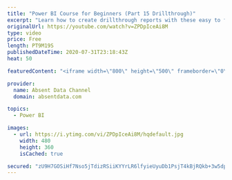 ```yaml
---
title: "Power BI Course for Beginners (Part 15 Drillthrough)"
excerpt: "Learn how to create drillthrough reports with these easy to follow steps."
originalUrl: https://youtube.com/watch?v=ZPDpIceAi8M
type: video
price: Free
length: PT9M19S
publishedDateTime: 2020-07-31T23:18:43Z
heat: 50

featuredContent: "<iframe width=\"800\" height=\"500\" frameborder=\"0\" src=\"https://www.youtube.com/embed/ZPDpIceAi8M\" allow=\"accelerometer; autoplay; encrypted-media; gyroscope; picture-in-picture\" allowfullscreen></iframe>"

provider:
  name: Absent Data Channel
  domain: absentdata.com

topics:
  - Power BI

images:
  - url: https://i.ytimg.com/vi/ZPDpIceAi8M/hqdefault.jpg
    width: 480
    height: 360
    isCached: true

secured: "zU9H7GOSiHf7Nso5jTdizRSiiKYYrLR6lfyieUyuDb1PsjT4kBjRQkb+3w5dpcES1C340BN9ITItHIhvwolA6FzV93/AadxUfmQGNtEc5Ht1NNzlx2gmFVb+OSeocIYRjp+TUXSPpUrGzTRV0/Jl3K2BTUiIvshhJ5kJRwlLrmfqN9PbFhcZtybI1frNuqshw7qpyjiz5qq5CQkqmvQ9CC2gK0c+jkh0N7tRk+lnQq4itqTG3k0d8yqa9ibYBsuqKk04esHUzPKKCw5sVf+wnO5EH1V4cJbkNY+FtrvmySpfL5G3a89c0F4DVFoFselW/xmdEY2758jZtvzl2YFHUZyq4yoLxm6lCIi+JW+RLjTx5rYQitHVi39IAMJV9RuHUufCsq12uFVNzXGya67r5EGXO4tl/L6eqwMrWwS9UVU=;0M/T9trv6RHNnUR9okZ1LA=="
---
```


